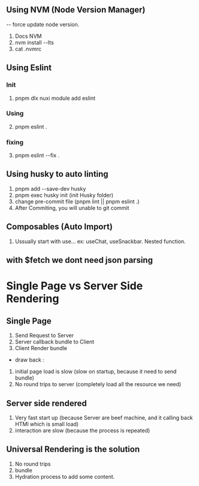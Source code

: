 ## Using NVM (Node Version Manager)

-- force update node version.

1. Docs NVM
2. nvm install --lts
3. cat .nvmrc

## Using Eslint

### Init

1. pnpm dlx nuxi module add eslint

### Using

2. pnpm eslint .

### fixing

3. pnpm eslint --fix .

## Using husky to auto linting

1. pnpm add --save-dev husky
2. pnpm exec husky init (init Husky folder)
3. change pre-commit file (pnpm lint || pnpm eslint .)
4. After Commiting, you will unable to git commit

## Composables (Auto Import)

1. Ussually start with use... ex: useChat, useSnackbar. Nested function.

## with $fetch we dont need json parsing

# Single Page vs Server Side Rendering

## Single Page

1. Send Request to Server
2. Server callback bundle to Client
3. Client Render bundle

- draw back :

1. initial page load is slow (slow on startup, because it need to send bundle)
2. No round trips to server (completely load all the resource we need)

## Server side rendered

1. Very fast start up (because Server are beef machine, and it calling back HTMl which is small load)
2. interaction are slow (because the process is repeated)

## Universal Rendering is the solution

1. No round trips
2. bundle
3. Hydration process to add some content.
